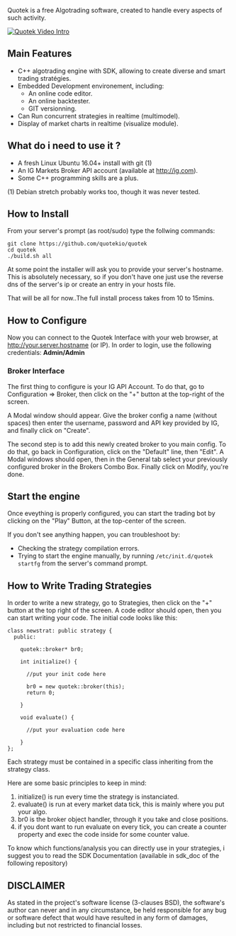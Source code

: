 Quotek is a free Algotrading software, created to handle every aspects of such activity. 


[![Quotek Video Intro](https://drive.google.com/uc?id=166CVEZq18_9FMRuwCa8Y4LkT1T8bl1ot)](https://youtu.be/2rNISXucOZg)



Main Features
-------------

  * C++ algotrading engine with SDK, allowing to create diverse and smart trading stratégies.
  * Embedded Development environement, including:
       * An online code editor.
       * An online backtester.
       * GIT versionning.
  * Can Run concurrent strategies in realtime (multimodel).
  * Display of market charts in realtime (visualize module).


What do i need to use it ?
--------------------------

  * A fresh Linux Ubuntu 16.04+ install with git (1)
  * An IG Markets Broker API account (available at http://ig.com).
  * Some C++ programming skills are a plus.

(1) Debian stretch probably works too, though it was never tested.

How to Install
--------------

From your server's prompt (as root/sudo) type the follwing commands:

```
git clone https://github.com/quotekio/quotek
cd quotek
./build.sh all
```

At some point the installer will ask you to provide your server's hostname. This is absolutely necessary, so if you don't have one just use the reverse dns of the server's ip or create an entry in your hosts file.

That will be all for now..The full install process takes from 10 to 15mins.

How to Configure
-----------------

Now you can connect to the Quotek Interface with your web browser, at http://your.server.hostname (or IP). 
In order to login, use the following credentials: **Admin/Admin**

### Broker Interface


The first thing to configure is your IG API Account. To do that, go to Configuration => Broker, then click on the "+" button at the top-right of the screen.

A Modal window should appear. Give the broker config a name (without spaces) then enter the username, password and API key provided by IG, and finally click on "Create".

The second step is to add this newly created broker to you main config. To do that, go back in Configuration, click on the "Default" line, then "Edit". A Modal windows should open, then in the General tab select your previously configured broker in the Brokers Combo Box. Finally click on Modify, you're done.


Start the engine
----------------

Once eveything is properly configured, you can start the trading bot by clicking on the "Play" Button, at the top-center of the screen. 

If you don't see anything happen, you can troubleshoot by:

  * Checking the strategy compilation errors.
  * Trying to start the engine manually, by running ```/etc/init.d/quotek startfg``` from the server's command prompt.


How to Write Trading Strategies
-------------------------------

In order to write a new strategy, go to Strategies, then click on the "+" button at the top right of the screen. A code editor should open, then you can start writing your code. The initial code looks like this:

```
class newstrat: public strategy {
  public:

    quotek::broker* br0;
                  
    int initialize() {

      //put your init code here

      br0 = new quotek::broker(this);
      return 0;

    }

    void evaluate() {

      //put your evaluation code here

    }
};
```

Each strategy must be contained in a specific class inheriting from the strategy class. 

Here are some basic principles to keep in mind:

  1. initialize() is run every time the strategy is instanciated.
  2. evaluate() is run at every market data tick, this is mainly where you put your algo. 
  3. br0 is the broker object handler, through it you take and close positions.
  4. if you dont want to run evaluate on every tick, you can create a counter property and exec the code inside for some counter value.

To know which functions/analysis you can directly use in your strategies, i suggest you to read the SDK Documentation (available in sdk_doc of the following repository)


DISCLAIMER
----------

As stated in the project's software license (3-clauses BSD), the software's author can never and in any circumstance, be held responsible for any bug or software defect that would have resulted in any form of damages, including but not restricted to financial losses.


